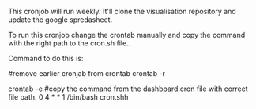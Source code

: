This cronjob will run weekly. 
It'll clone the visualisation repository and update the google spredasheet.

To run this cronjob change the crontab manually and copy the command with the right path to the cron.sh file..

Command to do this is:

#remove earlier cronjab from crontab
crontab -r

crontab -e
#copy the command from the dashbpard.cron file with correct file path.
0 4 * * 1 /bin/bash <path to the dashboard repository>cron.shh
